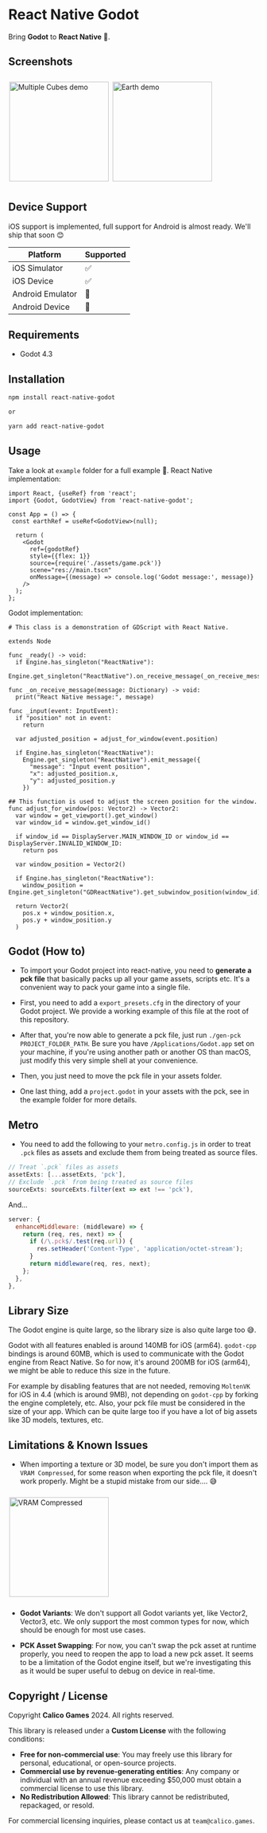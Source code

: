 # React Native Godot

Bring **Godot** to **React Native** 🔮.

## Screenshots

[<img src="screenshots/screenshot1.jpeg" alt="Multiple Cubes demo" align="center" width="200" hspace="2" vspace="10">](screenshots/screenshot1.jpeg)
[<img src="screenshots/screenshot2.jpeg" alt="Earth demo" align="center" width="200" hspace="2" vspace="10">](screenshots/screenshot2.jpeg)

## Device Support

iOS support is implemented, full support for Android is almost ready.
We'll ship that soon 😊

| Platform         | Supported |
| ---------------- | --------- |
| iOS Simulator    | ✅        |
| iOS Device       | ✅        |
| Android Emulator | 🚧        |
| Android Device   | 🚧        |

## Requirements

- Godot 4.3

## Installation

```sh
npm install react-native-godot

or

yarn add react-native-godot
```

## Usage

Take a look at `example` folder for a full example 👀.
React Native implementation:

```tsx
import React, {useRef} from 'react';
import {Godot, GodotView} from 'react-native-godot';

const App = () => {
 const earthRef = useRef<GodotView>(null);

  return (
    <Godot
      ref={godotRef}
      style={{flex: 1}}
      source={require('./assets/game.pck')}
      scene="res://main.tscn"
      onMessage={(message) => console.log('Godot message:', message)}
    />
  );
};
```

Godot implementation:

```gdscript
# This class is a demonstration of GDScript with React Native.

extends Node

func _ready() -> void:
  if Engine.has_singleton("ReactNative"):
    Engine.get_singleton("ReactNative").on_receive_message(_on_receive_message)

func _on_receive_message(message: Dictionary) -> void:
  print("React Native message:", message)

func _input(event: InputEvent):    
  if "position" not in event:
    return

  var adjusted_position = adjust_for_window(event.position)

  if Engine.has_singleton("ReactNative"):
    Engine.get_singleton("ReactNative").emit_message({
      "message": "Input event position",
      "x": adjusted_position.x,
      "y": adjusted_position.y
    })

## This function is used to adjust the screen position for the window.
func adjust_for_window(pos: Vector2) -> Vector2:
  var window = get_viewport().get_window()
  var window_id = window.get_window_id()

  if window_id == DisplayServer.MAIN_WINDOW_ID or window_id == DisplayServer.INVALID_WINDOW_ID:
    return pos

  var window_position = Vector2()

  if Engine.has_singleton("ReactNative"):
    window_position = Engine.get_singleton("GDReactNative").get_subwindow_position(window_id)

  return Vector2(
    pos.x + window_position.x,
    pos.y + window_position.y
  )
```

## Godot (How to)

- To import your Godot project into react-native, you need to **generate a pck file** that basically packs up all your game assets, scripts etc.
It's a convenient way to pack your game into a single file.

- First, you need to add a `export_presets.cfg` in the directory of your Godot project.
We provide a working example of this file at the root of this repository.

- After that, you're now able to generate a pck file, just run `./gen-pck PROJECT_FOLDER_PATH`.
Be sure you have `/Applications/Godot.app` set on your machine, if you're using another path or another OS than macOS, just modify this very simple shell at your convenience.

- Then, you just need to move the pck file in your assets folder.

- One last thing, add a `project.godot` in your assets with the pck, see in the example folder for more details.

## Metro

- You need to add the following to your `metro.config.js` in order to treat `.pck` files as assets and exclude them from being treated as source files.

```js
// Treat `.pck` files as assets
assetExts: [...assetExts, 'pck'],
// Exclude `.pck` from being treated as source files
sourceExts: sourceExts.filter(ext => ext !== 'pck'),
```

And...

```js
server: {
  enhanceMiddleware: (middleware) => {
    return (req, res, next) => {
      if (/\.pck$/.test(req.url)) {
        res.setHeader('Content-Type', 'application/octet-stream');
      }
      return middleware(req, res, next);
    };
  },
},
```

## Library Size

The Godot engine is quite large, so the library size is also quite large too 😅.

Godot with all features enabled is around 140MB for iOS (arm64).
`godot-cpp` bindings is around 60MB, which is used to communicate with the Godot engine from React Native.
So for now, it's around 200MB for iOS (arm64), we might be able to reduce this size in the future.

For example by disabling features that are not needed, removing `MoltenVK` for iOS in 4.4 (which is around 9MB), not depending on `godot-cpp` by forking the engine completely, etc.
Also, your pck file must be considered in the size of your app. Which can be quite large too if you have a lot of big assets like 3D models, textures, etc.

## Limitations & Known Issues

- When importing a texture or 3D model, be sure you don't import them as `VRAM Compressed`, for some reason when exporting the pck file, it doesn't work properly. Might be a stupid mistake from our side.... 😅

[<img src="screenshots/screenshot3.jpeg" alt="VRAM Compressed" align="center" width="200" hspace="2" vspace="10">](screenshots/screenshot3.png)

- **Godot Variants**: We don't support all Godot variants yet, like Vector2, Vector3, etc. We only support the most common types for now, which should be enough for most use cases.

- **PCK Asset Swapping**: For now, you can't swap the pck asset at runtime properly, you need to reopen the app to load a new pck asset. It seems to be a limitation of the Godot engine itself, but we're investigating this as it would be super useful to debug on device in real-time.

## Copyright / License

Copyright **Calico Games** 2024. All rights reserved.

This library is released under a **Custom License** with the following conditions:

- **Free for non-commercial use**: You may freely use this library for personal, educational, or open-source projects.
- **Commercial use by revenue-generating entities**: Any company or individual with an annual revenue exceeding $50,000 must obtain a commercial license to use this library.
- **No Redistribution Allowed**: This library cannot be redistributed, repackaged, or resold.

For commercial licensing inquiries, please contact us at `team@calico.games`.
